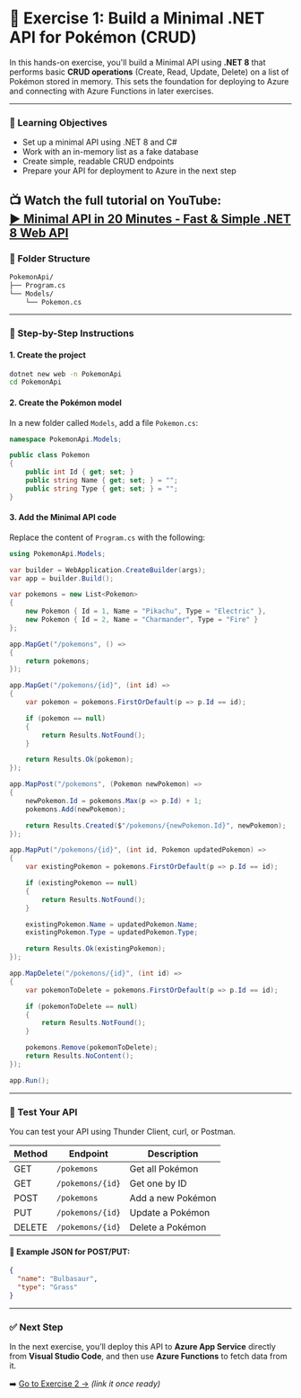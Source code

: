 # 🧪 Exercise 1: Build a Minimal .NET API for Pokémon (CRUD)

In this hands-on exercise, you'll build a Minimal API using **.NET 8** that performs basic **CRUD operations** (Create, Read, Update, Delete) on a list of Pokémon stored in memory. This sets the foundation for deploying to Azure and connecting with Azure Functions in later exercises.

---

### 🎯 Learning Objectives

- Set up a minimal API using .NET 8 and C#
- Work with an in-memory list as a fake database
- Create simple, readable CRUD endpoints
- Prepare your API for deployment to Azure in the next step

📺 **Watch the full tutorial on YouTube:**  
[▶️ Minimal API in 20 Minutes - Fast & Simple .NET 8 Web API](https://youtu.be/IifiV_U5toI)
---

### 📁 Folder Structure

```bash
PokemonApi/
├── Program.cs
└── Models/
    └── Pokemon.cs
```

---

### 🚀 Step-by-Step Instructions

#### 1. Create the project

```bash
dotnet new web -n PokemonApi
cd PokemonApi
```

#### 2. Create the Pokémon model

In a new folder called `Models`, add a file `Pokemon.cs`:

```csharp
namespace PokemonApi.Models;

public class Pokemon
{
    public int Id { get; set; }
    public string Name { get; set; } = "";
    public string Type { get; set; } = "";
}
```

#### 3. Add the Minimal API code

Replace the content of `Program.cs` with the following:

```csharp
using PokemonApi.Models;

var builder = WebApplication.CreateBuilder(args);
var app = builder.Build();

var pokemons = new List<Pokemon>
{
    new Pokemon { Id = 1, Name = "Pikachu", Type = "Electric" },
    new Pokemon { Id = 2, Name = "Charmander", Type = "Fire" }
};

app.MapGet("/pokemons", () =>
{
    return pokemons;
});

app.MapGet("/pokemons/{id}", (int id) =>
{
    var pokemon = pokemons.FirstOrDefault(p => p.Id == id);

    if (pokemon == null)
    {
        return Results.NotFound();
    }

    return Results.Ok(pokemon);
});

app.MapPost("/pokemons", (Pokemon newPokemon) =>
{
    newPokemon.Id = pokemons.Max(p => p.Id) + 1;
    pokemons.Add(newPokemon);

    return Results.Created($"/pokemons/{newPokemon.Id}", newPokemon);
});

app.MapPut("/pokemons/{id}", (int id, Pokemon updatedPokemon) =>
{
    var existingPokemon = pokemons.FirstOrDefault(p => p.Id == id);

    if (existingPokemon == null)
    {
        return Results.NotFound();
    }

    existingPokemon.Name = updatedPokemon.Name;
    existingPokemon.Type = updatedPokemon.Type;

    return Results.Ok(existingPokemon);
});

app.MapDelete("/pokemons/{id}", (int id) =>
{
    var pokemonToDelete = pokemons.FirstOrDefault(p => p.Id == id);

    if (pokemonToDelete == null)
    {
        return Results.NotFound();
    }

    pokemons.Remove(pokemonToDelete);
    return Results.NoContent();
});

app.Run();
```

---

### 🧪 Test Your API

You can test your API using Thunder Client, curl, or Postman.

| Method | Endpoint           | Description         |
|--------|--------------------|---------------------|
| GET    | `/pokemons`        | Get all Pokémon     |
| GET    | `/pokemons/{id}`   | Get one by ID       |
| POST   | `/pokemons`        | Add a new Pokémon   |
| PUT    | `/pokemons/{id}`   | Update a Pokémon    |
| DELETE | `/pokemons/{id}`   | Delete a Pokémon    |

#### 📝 Example JSON for POST/PUT:

```json
{
  "name": "Bulbasaur",
  "type": "Grass"
}
```

---

### ✅ Next Step

In the next exercise, you’ll deploy this API to **Azure App Service** directly from **Visual Studio Code**, and then use **Azure Functions** to fetch data from it.

➡️ [Go to Exercise 2 →](#) _(link it once ready)_
